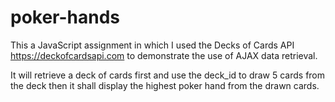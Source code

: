 # poker-hands
This a JavaScript assignment in which I used the Decks of Cards API https://deckofcardsapi.com to demonstrate the use of AJAX data retrieval.

It will retrieve a deck of cards first and use the deck_id to draw 5 cards from the deck then it shall display the highest poker hand from the drawn cards.
